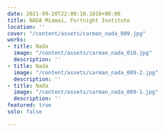 ```yaml
---
date: 2021-09-20T22:00:10.1010+00:00
title: NADA Miamai, Fortnight Institute
location: ''
cover: "/content/assets/carman_nada_009.jpg"
works:
- title: Nada
  image: "/content/assets/carman_nada_010.jpg"
  description: ''
- title: Nada
  image: "/content/assets/carman_nada_009-2.jpg"
  description: ''
- title: Nada
  image: "/content/assets/carman_nada_009-1.jpg"
  description: ''
featured: true
solo: false

---
```

